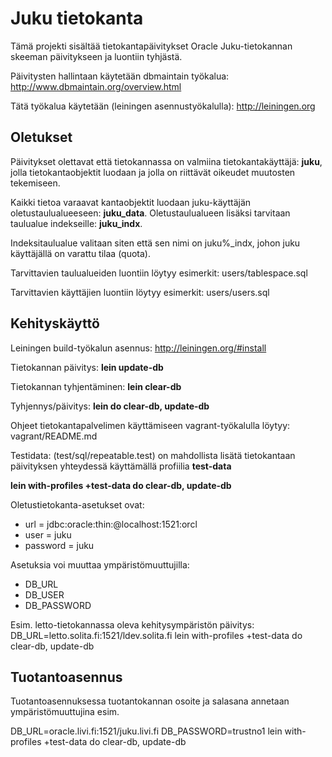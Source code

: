 Juku tietokanta
===============

Tämä projekti sisältää tietokantapäivitykset Oracle Juku-tietokannan skeeman päivitykseen ja luontiin tyhjästä.

Päivitysten hallintaan käytetään dbmaintain työkalua: http://www.dbmaintain.org/overview.html

Tätä työkalua käytetään (leiningen asennustyökalulla): http://leiningen.org

Oletukset
---------

Päivitykset olettavat että tietokannassa on valmiina tietokantakäyttäjä: **juku**,
jolla tietokantaobjektit luodaan ja jolla on riittävät oikeudet muutosten tekemiseen.

Kaikki tietoa varaavat kantaobjektit luodaan juku-käyttäjän oletustaulualueeseen: **juku_data**.
Oletustaulualueen lisäksi tarvitaan taulualue indekseille: **juku_indx**.

Indeksitaulualue valitaan siten että sen nimi on juku%_indx, johon juku käyttäjällä on varattu tilaa (quota).

Tarvittavien taulualueiden luontiin löytyy esimerkit: users/tablespace.sql

Tarvittavien käyttäjien luontiin löytyy esimerkit: users/users.sql

Kehityskäyttö
-------------

Leiningen build-työkalun asennus: http://leiningen.org/#install

Tietokannan päivitys: **lein update-db**

Tietokannan tyhjentäminen: **lein clear-db**

Tyhjennys/päivitys: **lein do clear-db, update-db**

Ohjeet tietokantapalvelimen käyttämiseen vagrant-työkalulla löytyy: vagrant/README.md

Testidata: (test/sql/repeatable.test) on mahdollista lisätä tietokantaan
päivityksen yhteydessä käyttämällä profiilia **test-data**

**lein with-profiles +test-data do clear-db, update-db**

Oletustietokanta-asetukset ovat:
- url = jdbc:oracle:thin:@localhost:1521:orcl
- user = juku
- password = juku

Asetuksia voi muuttaa ympäristömuuttujilla:
- DB_URL
- DB_USER
- DB_PASSWORD

Esim. letto-tietokannassa oleva kehitysympäristön päivitys:
DB_URL=letto.solita.fi:1521/ldev.solita.fi lein with-profiles +test-data do clear-db, update-db

Tuotantoasennus
---------------

Tuotantoasennuksessa tuotantokannan osoite ja salasana annetaan ympäristömuuttujina esim.

DB_URL=oracle.livi.fi:1521/juku.livi.fi DB_PASSWORD=trustno1 lein with-profiles +test-data do clear-db, update-db
